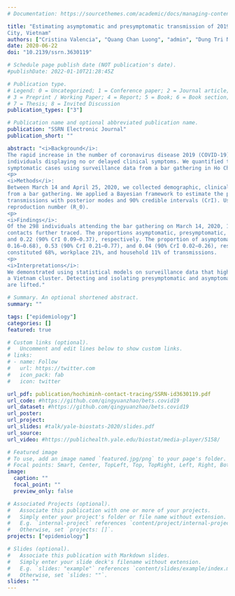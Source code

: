 ```yaml
---
# Documentation: https://sourcethemes.com/academic/docs/managing-content/

title: "Estimating asymptomatic and presymptomatic transmission of 2019 novel coronavirus (COVID-19) infection: a cohort study in Ho Chi Minh
City, Vietnam"
authors: ["Cristina Valencia", "Quang Chan Luong", "admin", "Dung Tri Nguyen", "Quan Ngoc Minh Doan", "Thinh Viet Nguyen", "Nga Hong Le", "Thanh-Lan Thi Truong", "Hien Do", "Satoko Otsu", "Tuan Le", "Quang Duy Pham", "Thuong Vu Nguyen", "Lan Trong Phan", "Linh-Vi N. Le"]
date: 2020-06-22
doi: "10.2139/ssrn.3630119"

# Schedule page publish date (NOT publication's date).
#publishDate: 2022-01-10T21:28:45Z

# Publication type.
# Legend: 0 = Uncategorized; 1 = Conference paper; 2 = Journal article;
# 3 = Preprint / Working Paper; 4 = Report; 5 = Book; 6 = Book section;
# 7 = Thesis; 8 = Invited Discussion
publication_types: ["3"]

# Publication name and optional abbreviated publication name.
publication: "SSRN Electronic Journal"
publication_short: ""

abstract: "<i>Background</i>: 
The rapid increase in the number of coronavirus disease 2019 (COVID-19) cases worldwide has raised concerns of viral transmission from
individuals displaying no or delayed clinical symptoms. We quantified the transmission potential of asymptomatic, presymptomatic and
symptomatic cases using surveillance data from a bar gathering in Ho Chi Minh City, Vietnam.
<p>
<i>Methods</i>:
Between March 14 and April 25, 2020, we collected demographic, clinical and laboratory information of all COVID-19 confirmed cases and contacts
from a bar gathering. We applied a Bayesian framework to estimate the proportions of asymptomatic, presymptomatic and symptomatic cases and
transmissions with posterior modes and 90% credible intervals (CrI). Using Go.Data, we mapped chains of transmission and estimated the basic
reproduction number (R_0).
<p>
<i>Findings</i>:
Of the 298 individuals attending the bar gathering on March 14, 2020, 13 tested positive for SARS-CoV-2. Another 6 tested positive from 4466
contacts further traced. The proportions asymptomatic, presymptomatic, and symptomatic were 0.43 (90% CrI 0.26−0.60), 0·35 (90% CrI 0.20−0.52)
and 0.22 (90% CrI 0.09−0.37), respectively. The proportion of asymptomatic, presymptomatic and symptomatic transmissions were 0.35 (90% CrI
0.16−0.68), 0.53 (90% CrI 0.21−0.77), and 0.04 (90% CrI 0.02−0.26), respectively. The cluster-specific R_0 was 2.52 (90% CrI 1.65−4.88). The bar
constituted 68%, workplace 21%, and household 11% of transmissions.
<p>
<i>Interpretations</i>:
We demonstrated using statistical models on surveillance data that high of asymptomatic and presymptomatic transmission of COVID-19 occurred in
a Vietnam cluster. Detecting and isolating presymptomatic and asymptomatic cases will be an important control measure as movement restrictions
are lifted."

# Summary. An optional shortened abstract.
summary: ""

tags: ["epidemiology"]
categories: []
featured: true

# Custom links (optional).
#   Uncomment and edit lines below to show custom links.
# links:
# - name: Follow
#   url: https://twitter.com
#   icon_pack: fab
#   icon: twitter

url_pdf: publication/hochiminh-contact-tracing/SSRN-id3630119.pdf
url_code: #https://github.com/qingyuanzhao/bets.covid19
url_dataset: #https://github.com/qingyuanzhao/bets.covid19
url_poster:
url_project:
url_slides: #talk/yale-biostats-2020/slides.pdf
url_source:
url_video: #https://publichealth.yale.edu/biostat/media-player/5158/

# Featured image
# To use, add an image named `featured.jpg/png` to your page's folder.
# Focal points: Smart, Center, TopLeft, Top, TopRight, Left, Right, BottomLeft, Bottom, BottomRight.
image:
  caption: ""
  focal_point: ""
  preview_only: false

# Associated Projects (optional).
#   Associate this publication with one or more of your projects.
#   Simply enter your project's folder or file name without extension.
#   E.g. `internal-project` references `content/project/internal-project/index.md`.
#   Otherwise, set `projects: []`.
projects: ["epidemiology"]

# Slides (optional).
#   Associate this publication with Markdown slides.
#   Simply enter your slide deck's filename without extension.
#   E.g. `slides: "example"` references `content/slides/example/index.md`.
#   Otherwise, set `slides: ""`.
slides: ""
---
```

